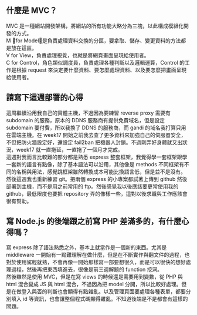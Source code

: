 ## 什麼是 MVC？

MVC 是一種網站開發架構，將網站的所有功能大略分為三塊，以此構成模組化開發的方式。  
M for Model，是負責處理資料交換的分區，要拿取、儲存、變更資料的方法都是放在這區。  
V for View，負責處理視覺，也就是將網頁畫面呈現給使用者。  
C for Control，角色類似調度員，負責處理各種判斷以及邏輯運算，Control 的工作是根據 request 來決定要什麼資料、要怎麼處理資料、以及要怎麼把畫面呈現給使用者。  

## 請寫下這週部署的心得

這周繼續沿用我自己的實體主機，不過因為要練習 reverse proxy 需要有 subdomain 的服務，原本的 DDNS 服務商有提供免費域名，但是設定 subdomain 要付費，所以我換了 DDNS 的服務商，而 gandi 的域名我打算只用在雲端主機。在 week17 開始之前我去查了更多資料來加強自己的伺服器安全，不但把防火牆設定好，還設定 fail2ban 把機器人封鎖。不過剛弄好身體就又出狀況，week17 就一直拖延，一直拖了一個月才完成。  
這週對我而言比較難的部分都是熟悉 express 整套框架，我覺得學一套框架跟學一套新的語言有點像，除了基本語法可以沿用，其他像是 methods 不同框架有不同的名稱與用法，感覺跳框架雖然轉換成本可能比換語言低，但是並不是沒有。  
然後這週我也重新練習 git。把兩個 express 的小專案都試著上傳到 github 然後部署到主機，而不是用之前常用的 ftp。然後感覺我以後應該要更常使用我的 github，最低限度也要把 repository 弄的像樣一些，這對以後求職與工作應該會很有幫助。

## 寫 Node.js 的後端跟之前寫 PHP 差滿多的，有什麼心得嗎？

寫 express 除了語法熟悉之外，基本上就當作是一個新的東西。尤其是 middleware 一開始有一點難理解在做什麼，但是在不斷實作與翻文件的過程，也對於使用駕輕就熟，不會再像一開始那樣寫一部要想很久，而是可以很快的想好處理過程，然後再把東西填進去，很像是前三週解題的 function 挖洞。  
然後雖然是使用 MVC，但是在寫 views 的時候還是需要用到變數，從 PHP 與 html 混合變成 JS 與 html 混合，不過因為把 model 分開，所以比較好處理。但是在做登入與否的判斷也會顯得有點雜亂。以及管理頁面要處理各種表單，都要分別填入 id 等資訊，也會讓整個程式碼顯得雜亂。不知道後端是不是都會有這樣的問題。